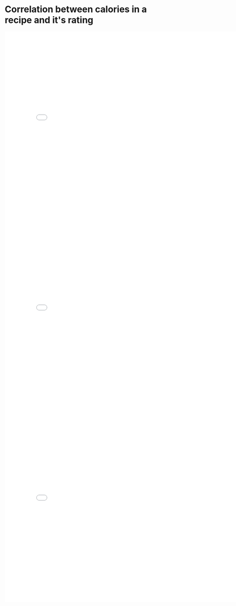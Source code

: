 # Correlation between calories in a recipe and it's rating


<iframe
  src="assets/figure1.html"
  width="800"
  height="600"
  frameborder="0"
></iframe>

<iframe
  src="assets/figure2.html"
  width="800"
  height="600"
  frameborder="0"
></iframe>

<iframe
  src="assets/figure3.html"
  width="800"
  height="600"
  frameborder="0"
></iframe>